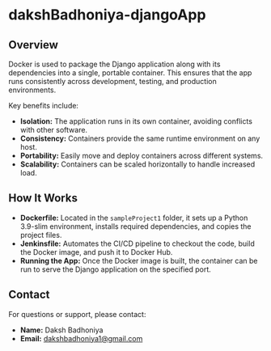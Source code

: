 # dakshBadhoniya-djangoApp

## Overview

Docker is used to package the Django application along with its dependencies into a single, portable container. This ensures that the app runs consistently across development, testing, and production environments.

Key benefits include:
- **Isolation:** The application runs in its own container, avoiding conflicts with other software.
- **Consistency:** Containers provide the same runtime environment on any host.
- **Portability:** Easily move and deploy containers across different systems.
- **Scalability:** Containers can be scaled horizontally to handle increased load.

## How It Works

- **Dockerfile:** Located in the `sampleProject1` folder, it sets up a Python 3.9-slim environment, installs required dependencies, and copies the project files.
- **Jenkinsfile:** Automates the CI/CD pipeline to checkout the code, build the Docker image, and push it to Docker Hub.
- **Running the App:** Once the Docker image is built, the container can be run to serve the Django application on the specified port.

## Contact

For questions or support, please contact:
- **Name:** Daksh Badhoniya
- **Email:** [dakshbadhoniya1@gmail.com](mailto:dakshbadhoniya1@gmail.com)
